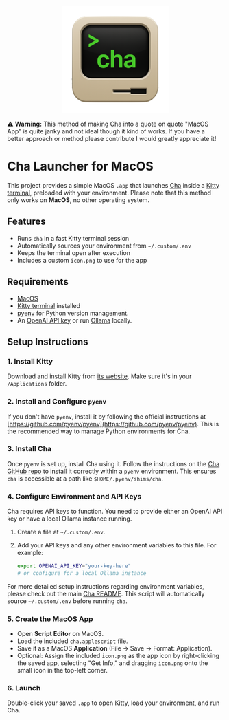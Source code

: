 <p align="center">
  <img width="250" src="./icon.png">
</p>

⚠️ **Warning:** This method of making Cha into a quote on quote "MacOS App" is quite janky and not ideal though it kind of works. If you have a better approach or method please contribute I would greatly appreciate it!

# Cha Launcher for MacOS

This project provides a simple MacOS `.app` that launches [Cha](https://github.com/MehmetMHY/cha) inside a [Kitty terminal](https://sw.kovidgoyal.net/kitty/), preloaded with your environment. Please note that this method only works on **MacOS**, no other operating system.

## Features

- Runs `cha` in a fast Kitty terminal session
- Automatically sources your environment from `~/.custom/.env`
- Keeps the terminal open after execution
- Includes a custom `icon.png` to use for the app

## Requirements

- [MacOS](https://en.wikipedia.org/wiki/MacOS)
- [Kitty terminal](https://sw.kovidgoyal.net/kitty/) installed
- [pyenv](https://github.com/pyenv/pyenv) for Python version management.
- An [OpenAI API key](https://openai.com/api/) or run [Ollama](https://ollama.com/) locally.

## Setup Instructions

### 1. Install Kitty

Download and install Kitty from [its website](https://sw.kovidgoyal.net/kitty/). Make sure it's in your `/Applications` folder.

### 2. Install and Configure `pyenv`

If you don't have `pyenv`, install it by following the official instructions at [https://github.com/pyenv/pyenv](https://github.com/pyenv/pyenv). This is the recommended way to manage Python environments for Cha.

### 3. Install Cha

Once `pyenv` is set up, install Cha using it. Follow the instructions on the [Cha GitHub repo](https://github.com/MehmetMHY/cha) to install it correctly within a `pyenv` environment. This ensures `cha` is accessible at a path like `$HOME/.pyenv/shims/cha`.

### 4. Configure Environment and API Keys

Cha requires API keys to function. You need to provide either an OpenAI API key or have a local Ollama instance running.

1.  Create a file at `~/.custom/.env`.
2.  Add your API keys and any other environment variables to this file. For example:

    ```bash
    export OPENAI_API_KEY="your-key-here"
    # or configure for a local Ollama instance
    ```

For more detailed setup instructions regarding environment variables, please check out the main [Cha README](https://github.com/MehmetMHY/cha). This script will automatically source `~/.custom/.env` before running `cha`.

### 5. Create the MacOS App

- Open **Script Editor** on MacOS.
- Load the included `cha.applescript` file.
- Save it as a MacOS **Application** (File → Save → Format: Application).
- Optional: Assign the included `icon.png` as the app icon by right-clicking the saved app, selecting "Get Info," and dragging `icon.png` onto the small icon in the top-left corner.

### 6. Launch

Double-click your saved `.app` to open Kitty, load your environment, and run Cha.
